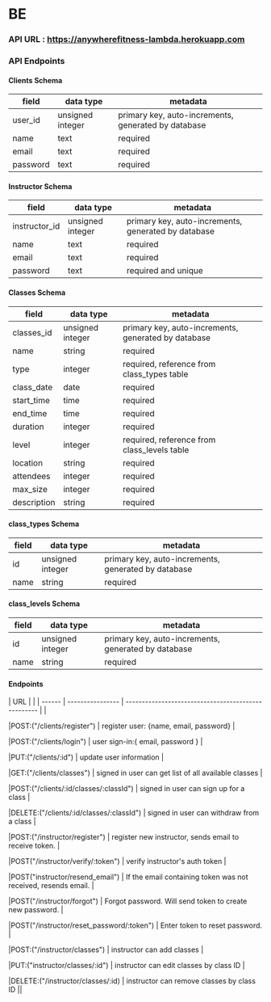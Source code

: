 # BE 
### API URL : https://anywherefitness-lambda.herokuapp.com
### API Endpoints

#### Clients Schema

| field  | data type        | metadata                                            |
| ------ | ---------------- | --------------------------------------------------- |
| user_id     | unsigned integer | primary key, auto-increments, generated by database |
| name   | text           | required                                    |
| email | text            | required                                            |
|password|text            |required|


#### Instructor Schema

| field  | data type        | metadata                                            |
| ------ | ---------------- | --------------------------------------------------- |
| instructor_id     | unsigned integer | primary key, auto-increments, generated by database |
| name   | text           | required                                    |
| email | text            | required                                            |
|password|text            |required and unique|

#### Classes Schema

| field  | data type        | metadata                                            |
| ------ | ---------------- | --------------------------------------------------- |
| classes_id     | unsigned integer | primary key, auto-increments, generated by database |
| name   | string           | required                                    |
| type | integer          | required, reference from class_types table                                           |
|class_date        |date               |required                                |
|start_time      |time               |required                                |
|end_time        |time               |required                                |
|duration        |integer               |required                                |
|level           |integer            |required, reference from class_levels table      |
|location        |string             |required                                |
|attendees       |integer            |required                                |
|max_size        |integer               |required                                |
|description       |string               |required                                |


#### class_types Schema

| field  | data type        | metadata                                            |
| ------ | ---------------- | --------------------------------------------------- |
| id     | unsigned integer | primary key, auto-increments, generated by database |
| name   | string           | required                                    |


#### class_levels Schema

| field  | data type        | metadata                                            |
| ------ | ---------------- | --------------------------------------------------- |
| id     | unsigned integer | primary key, auto-increments, generated by database |
| name   | string           | required                                    |



#### Endpoints

| URL              |                    |
| ------ | ---------------- | --------------------------------------------------- |
|

|POST:("/clients/register")    | register user: {name, email, password} |

|POST:("/clients/login")  | user sign-in:{ email, password }      |

|PUT:("/clients/:id")    | update user information |

|GET:("/clients/classes")    | signed in user can get list of all available classes |

|POST:("/clients/:id/classes/:classId")    | signed in user can sign up for a class |

|DELETE:("/clients/:id/classes/:classId")    | signed in user can withdraw from a class |

|POST:("/instructor/register") | register new instructor, sends email to receive token. |

|POST("/instructor/verify/:token") | verify instructor's auth token |

|POST("instructor/resend_email") | If the email containing token was not received, resends email. |

|POST("/instructor/forgot") | Forgot password. Will send token to create new password. |

|POST("/instructor/reset_password/:token") | Enter token to reset password. |

|POST:("/instructor/classes")  | instructor can add classes |

|PUT:("instructor/classes/:id") | instructor can edit classes by class ID |

|DELETE:("/instructor/classes/:id) | instructor can remove classes by class ID ||


